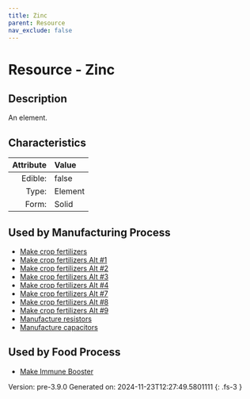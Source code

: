 ```yaml
---
title: Zinc
parent: Resource
nav_exclude: false
---
```

# Resource - Zinc

## Description
An element.

## Characteristics

| Attribute      | Value |
|--------:|:------|
|Edible:|false|
|Type:|Element|
|Form:|Solid|
 

## Used by Manufacturing Process

- [Make crop fertilizers](../process/make-crop-fertilizers.html)
- [Make crop fertilizers Alt #1](../process/make-crop-fertilizers-alt--1.html)
- [Make crop fertilizers Alt #2](../process/make-crop-fertilizers-alt--2.html)
- [Make crop fertilizers Alt #3](../process/make-crop-fertilizers-alt--3.html)
- [Make crop fertilizers Alt #4](../process/make-crop-fertilizers-alt--4.html)
- [Make crop fertilizers Alt #7](../process/make-crop-fertilizers-alt--7.html)
- [Make crop fertilizers Alt #8](../process/make-crop-fertilizers-alt--8.html)
- [Make crop fertilizers Alt #9](../process/make-crop-fertilizers-alt--9.html)
- [Manufacture resistors](../process/manufacture-resistors.html)
- [Manufacture capacitors](../process/manufacture-capacitors.html)


    
## Used by Food Process

- [Make Immune Booster](../food/make-immune-booster.html)


Version: pre-3.9.0 Generated on: 2024-11-23T12:27:49.5801111
{: .fs-3 }
